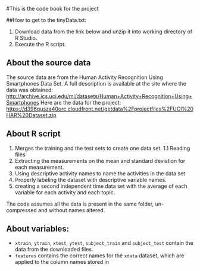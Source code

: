 #This is the code book for the project

##How to get to the tinyData.txt:
1. Download data from the link below and unzip it into working directory of R Studio.
2. Execute the R script.

## About the source data
The source data are from the Human Activity Recognition Using Smartphones Data Set. A full description is available at the site where the data was obtained:
http://archive.ics.uci.edu/ml/datasets/Human+Activity+Recognition+Using+Smartphones
Here are the data for the project: https://d396qusza40orc.cloudfront.net/getdata%2Fprojectfiles%2FUCI%20HAR%20Dataset.zip 

## About R script
1. Merges the training and the test sets to create one data set.
1.1 Reading files
2. Extracting  the measurements on the mean and standard deviation for each measurement.
3. Using descriptive activity names to name the activities in the data set
4. Properly labeling the dataset with descriptive variable names.
5. creating a second independent time data set with the average of each variable for each activity and each topic.

The code assumes all the data is present in the same folder, un-compressed and without names altered.

## About variables:   
* `xtrain`, `ytrain`, `xtest`, `ytest`, `subject_train` and `subject_test` contain the data from the downloaded files.
* `features` contains the correct names for the `xdata` dataset, which are applied to the column names stored in
